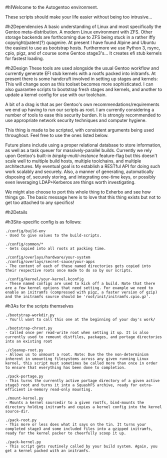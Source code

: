 #h1Welcome to the Autogentoo environment.

These scripts should make your life easier without being too intrusive...

#h2Dependencies
A basic understanding of Linux and most specifically the Gentoo meta-distribution. A modern Linux environment with ZFS. Other storage backends are forthcoming due to ZFS being stuck in a rather iffy copyright/patent(?) quagmire. At present I have found Alpine and Ubuntu the easiest to use as bootstrap hosts. Furthermore we use Python 3, rsync, cpio, pigz, and of course some Gentoo stage3's... It creates efi stub kernels for fastest loading.

#h2Design
These tools are used alongside the usual Gentoo workflow and currently generate EFI stub kernels with a rootfs packed into initramfs. At present there is some handcruft involved in setting up stages and kernels: This will change soon as this toolset becomes more sophisticated. I can also guarantee scripts to bootstrap fresh stages and kernels, and another to update a kernel config for use with our toolchain.

A bit of a drag is that as per Gentoo's own recommendations/requirements we end up having to run our scripts as root. I am currently considering a number of tools to ease this security burden. It is strongly recommended to use appropriate network security techniques and computer hygiene.

This thing is made to be scripted, with consistent arguments being used throughout. Feel free to use the ones listed below.

Future plans include using a proper relational database to store information, as well as a task queuer for massively-parallel builds. Currently we rely upon Gentoo's built-in *binpkg-multi-instance* feature-flag but this doesn't scale well to multiple build hosts, multiple toolchains, and multiple architectures. My eventual goal is to establish a RESTful API for doing such work scalably and securely. Also, a manner of generating, automatically disposing of, securely storing, and integrating one-time keys, or possibly even leveraging LDAP+Kerberos are things worth investigating.

We might also choose to port this whole thing to Exherbo and see how things go. The basic message here is to love that this thing exists but not to get too attached to any specifics!

#h2Details

#h3Site-specific config is as follows:
```
./config/build-env
- Used to give values to the build-scripts.

./config/common/*
- Gets copied into all roots at packing time.

./config/overlays/hardware/your-system
./config/overlays/secret-sauce/your-apps
- The content of each of these named directories gets copied into their respective roots once made to do so by our scripts.

./config/kernel/your-kernel.kconfig
- These named configs are used to kick off a build. Note that there are a few kernel options that need setting. For example we need to enable an initramfs (compressed with pigz, a faster version of gzip) and the initramfs source should be 'root/init/initramfs.cpio.gz'.
```

#h3As for the scripts themselves
```
./bootstrap-workdir.py
- You'll want to call this one at the beginning of your day's work/

./bootstrap-chroot.py
- Called once per read-write root when setting it up. It is also currently used to remount distfiles, packages, and portage directories into an existing root

./cleanup-root.py
- Allows us to unmount a root. Note: Due the the non-determinism inherent in umounting filesystems across any given running Linux kernel, this script must sometimes be called more than once in order to ensure that everything has been done to completion.

./pack-portage.py
- This turns the currently active portage directory of a given active stage3 root and turns it into a SquashFS archive, ready for extra-efficient in-memory read-only mounting.

./mount-kernel.py
- Mounts a kernel sourcedir to a given rootfs, bind-mounts the directory holding initramfs and copies a kernel config into the kernel source-dir.

./pack-root.py
- This more or less does what it says on the tin. It turns your completed stage3 and some included files into a gzipped initramfs, ready for the kernel packer to cheerfully scoop it up.

./pack-kernel.py
- This script gets routinely called by your build system. Again, you get a kernel packed with an initramfs.
```
